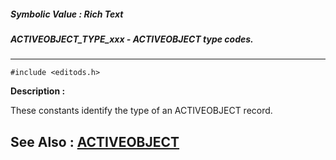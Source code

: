 ##### Symbolic Value : Rich Text
##### ACTIVEOBJECT_TYPE_xxx - ACTIVEOBJECT type codes.
---
```
#include <editods.h>
```
**Description :**

These constants identify the type of an ACTIVEOBJECT record.

**See Also :**
[ACTIVEOBJECT](/reference/Data/ACTIVEOBJECT)
---
